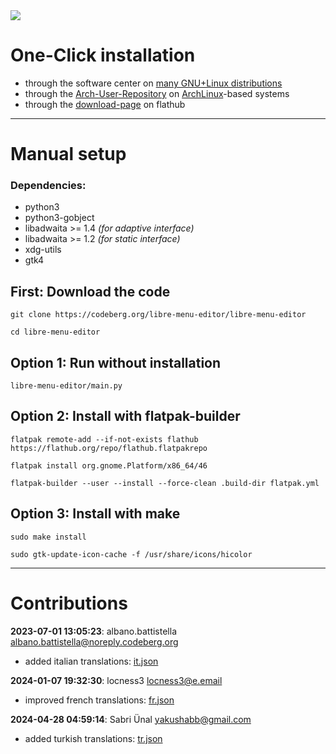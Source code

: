 <img src="https://codeberg.org/libre-menu-editor/downloads/raw/branch/main/screenshots/9.png"/>

# One-Click installation

- through the software center on [many GNU+Linux distributions](https://flathub.org/setup)
- through the [Arch-User-Repository](https://aur.archlinux.org/packages/libre-menu-editor) on [ArchLinux](https://archlinux.org)-based systems
- through the [download-page](https://flathub.org/apps/page.codeberg.libre_menu_editor.LibreMenuEditor) on flathub

---

# Manual setup

### Dependencies:
 - python3
 - python3-gobject
 - libadwaita >= 1.4 *(for adaptive interface)*
 - libadwaita >= 1.2 *(for static interface)*
 - xdg-utils
 - gtk4

## First: Download the code
```
git clone https://codeberg.org/libre-menu-editor/libre-menu-editor
```
```
cd libre-menu-editor
```

## Option 1: Run without installation
```
libre-menu-editor/main.py
```

## Option 2: Install with flatpak-builder
```
flatpak remote-add --if-not-exists flathub https://flathub.org/repo/flathub.flatpakrepo
```
```
flatpak install org.gnome.Platform/x86_64/46
```
```
flatpak-builder --user --install --force-clean .build-dir flatpak.yml
```

## Option 3: Install with make
```
sudo make install
```
```
sudo gtk-update-icon-cache -f /usr/share/icons/hicolor
```

---

# Contributions

**2023-07-01 13:05:23**: albano.battistella <albano.battistella@noreply.codeberg.org>
 - added italian translations: [it.json](libre-menu-editor/locales/it.json)

**2024-01-07 19:32:30**: locness3 <locness3@e.email>
 - improved french translations: [fr.json](libre-menu-editor/locales/fr.json)

**2024-04-28 04:59:14**: Sabri Ünal <yakushabb@gmail.com>
 - added turkish translations: [tr.json](libre-menu-editor/locales/tr.json)
